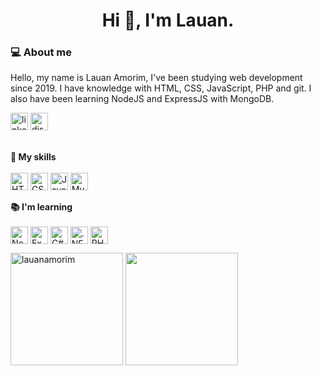 <h1 align="center">Hi 👋, I'm Lauan.</h1>

### 💻 About me
<p>
Hello, my name is Lauan Amorim, I've been studying web development since 2019. I have knowledge with HTML, CSS, JavaScript, PHP and git. I also have been learning NodeJS and ExpressJS with MongoDB.
</p>
<div align="left">
<a href="https://linkedin.com/in/lauanamorim"><img src="https://img.shields.io/badge/linkedin-%230077B5.svg?style=for-the-badge&logo=linkedin&logoColor=white" alt="linkedin" height="28px" /></a>
<a href="discordapp.com/users/576854091519623169"><img src="https://img.shields.io/badge/Discord-%235865F2.svg?style=for-the-badge&logo=discord&logoColor=white" alt="discord" height="28px" /></a>
</div>
<br>
<div align="left">

<strong> 🧠 My skills </strong> <br><br>
<img align="center" src="https://img.shields.io/badge/HTML5-E34F26?style=for-the-badge&logo=html5&logoColor=white" alt="HTML5" height="28px" />
<img align="center" src="https://img.shields.io/badge/CSS3-1572B6?style=for-the-badge&logo=css3&logoColor=white" alt="CSS" height="28px" />
<img align="center" src="https://img.shields.io/badge/JavaScript-323330?style=for-the-badge&logo=javascript&logoColor=F7DF1E" alt="JavaScript" height="28px" />
<img align="center" src="https://img.shields.io/badge/mysql-%2300f.svg?style=for-the-badge&logo=mysql&logoColor=white" alt="MySQL" height="28px" /><br><br>
<strong> 📚 I'm learning </strong><br><br>
<img align="center" src="https://img.shields.io/badge/Node.js-339933?style=for-the-badge&logo=nodedotjs&logoColor=white" alt="Node" height="28px" />
<img align="center" src="https://img.shields.io/badge/Express.js-000000?style=for-the-badge&logo=express&logoColor=white" alt="Express" height="28px" />
<img align="center" src="https://img.shields.io/badge/c%23-%23239120.svg?style=for-the-badge&logo=c-sharp&logoColor=white" alt="C#" height="28px"/>
<img align="center" src="https://img.shields.io/badge/.NET-5C2D91?style=for-the-badge&logo=.net&logoColor=white" alt=".NET" height="28px" />
<img align="center" src="https://img.shields.io/badge/php-%23777BB4.svg?style=for-the-badge&logo=php&logoColor=white" alt="PHP" height="28px" />

<img align="center" height="180em" src="https://github-readme-stats.vercel.app/api?username=LauanAmorim&show_icons=true&theme=nord" alt="lauanamorim" />
<img align="center" height="180em" src="https://github-readme-stats.vercel.app/api/top-langs/?username=LauanAmorim&layout=compact&langs_count=7&theme=nord" />
</div> 
